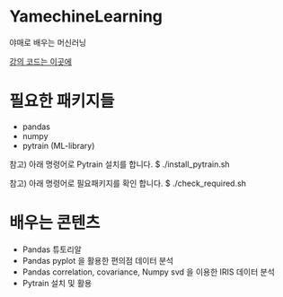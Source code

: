 # YamechineLearning

야매로 배우는 머신러닝

[강의 코드는 이곳에](https://github.com/socc-io/YamechineLearning/tree/master/Lecture)

# 필요한 패키지들

   * pandas
   * numpy
   * pytrain (ML-library)
   
   참고) 아래 명령어로 Pytrain 설치를 합니다.
    $ ./install_pytrain.sh
    
   참고) 아래 명령어로 필요패키지를 확인 합니다.
    $ ./check_required.sh

# 배우는 콘텐츠

   * Pandas 튜토리알
   * Pandas pyplot 을 활용한 편의점 데이터 분석 
   * Pandas correlation, covariance, Numpy svd 을 이용한 IRIS 데이터 분석
   * Pytrain 설치 및 활용
   
